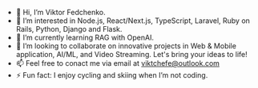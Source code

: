 - 👋 Hi, I’m Viktor Fedchenko.
- 👀 I’m interested in Node.js, React/Next.js, TypeScript, Laravel, Ruby on Rails, Python, Django and Flask.
- 🌱 I’m currently learning RAG with OpenAI.
- 💞️ I’m looking to collaborate on innovative projects in Web & Mobile application, AI/ML, and Video Streaming. Let's bring your ideas to life!
- 📫 Feel free to conact me via email at viktchefe@outlook.com
- ⚡ Fun fact: I enjoy cycling and skiing when I’m not coding.

<!---
viktchefe/viktchefe is a ✨ special ✨ repository because its `README.md` (this file) appears on your GitHub profile.
You can click the Preview link to take a look at your changes.
--->
